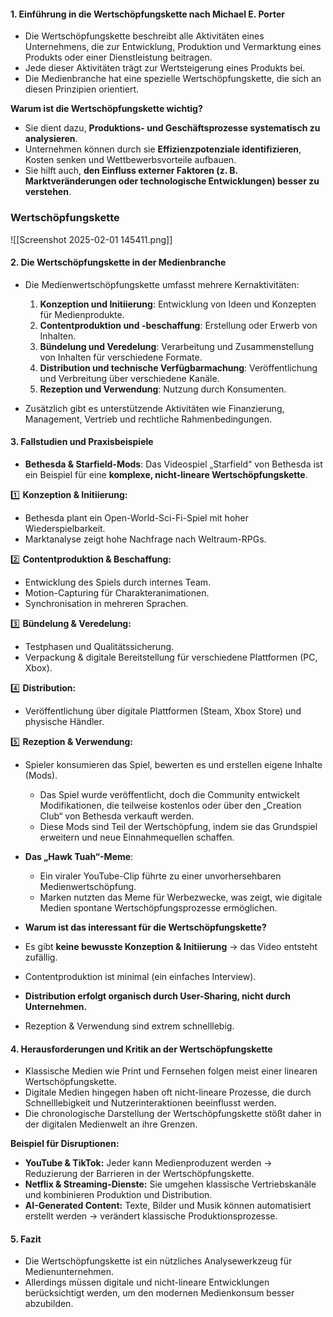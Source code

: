 #### **1. Einführung in die Wertschöpfungskette nach Michael E. Porter**

- Die Wertschöpfungskette beschreibt alle Aktivitäten eines Unternehmens, die zur Entwicklung, Produktion und Vermarktung eines Produkts oder einer Dienstleistung beitragen.
- Jede dieser Aktivitäten trägt zur Wertsteigerung eines Produkts bei.
- Die Medienbranche hat eine spezielle Wertschöpfungskette, die sich an diesen Prinzipien orientiert.

**Warum ist die Wertschöpfungskette wichtig?**

- Sie dient dazu, **Produktions- und Geschäftsprozesse systematisch zu analysieren**.
- Unternehmen können durch sie **Effizienzpotenziale identifizieren**, Kosten senken und Wettbewerbsvorteile aufbauen.
- Sie hilft auch, **den Einfluss externer Faktoren (z. B. Marktveränderungen oder technologische Entwicklungen) besser zu verstehen**.

### Wertschöpfungskette
![[Screenshot 2025-02-01 145411.png]]
#### **2. Die Wertschöpfungskette in der Medienbranche**

- Die Medienwertschöpfungskette umfasst mehrere Kernaktivitäten:
    
    1. **Konzeption und Initiierung**: Entwicklung von Ideen und Konzepten für Medienprodukte.
    2. **Contentproduktion und -beschaffung**: Erstellung oder Erwerb von Inhalten.
    3. **Bündelung und Veredelung**: Verarbeitung und Zusammenstellung von Inhalten für verschiedene Formate.
    4. **Distribution und technische Verfügbarmachung**: Veröffentlichung und Verbreitung über verschiedene Kanäle.
    5. **Rezeption und Verwendung**: Nutzung durch Konsumenten.
- Zusätzlich gibt es unterstützende Aktivitäten wie Finanzierung, Management, Vertrieb und rechtliche Rahmenbedingungen.
    

#### **3. Fallstudien und Praxisbeispiele**

- **Bethesda & Starfield-Mods**:
    Das Videospiel „Starfield“ von Bethesda ist ein Beispiel für eine **komplexe, nicht-lineare Wertschöpfungskette**.

1️⃣ **Konzeption & Initiierung:**

- Bethesda plant ein Open-World-Sci-Fi-Spiel mit hoher Wiederspielbarkeit.
- Marktanalyse zeigt hohe Nachfrage nach Weltraum-RPGs.

2️⃣ **Contentproduktion & Beschaffung:**

- Entwicklung des Spiels durch internes Team.
- Motion-Capturing für Charakteranimationen.
- Synchronisation in mehreren Sprachen.

3️⃣ **Bündelung & Veredelung:**

- Testphasen und Qualitätssicherung.
- Verpackung & digitale Bereitstellung für verschiedene Plattformen (PC, Xbox).

4️⃣ **Distribution:**

- Veröffentlichung über digitale Plattformen (Steam, Xbox Store) und physische Händler.

5️⃣ **Rezeption & Verwendung:**

- Spieler konsumieren das Spiel, bewerten es und erstellen eigene Inhalte (Mods).

    - Das Spiel wurde veröffentlicht, doch die Community entwickelt Modifikationen, die teilweise kostenlos oder über den „Creation Club“ von Bethesda verkauft werden.
    - Diese Mods sind Teil der Wertschöpfung, indem sie das Grundspiel erweitern und neue Einnahmequellen schaffen.
- **Das „Hawk Tuah“-Meme**:
    
    - Ein viraler YouTube-Clip führte zu einer unvorhersehbaren Medienwertschöpfung.
    - Marken nutzten das Meme für Werbezwecke, was zeigt, wie digitale Medien spontane Wertschöpfungsprozesse ermöglichen.
 - **Warum ist das interessant für die Wertschöpfungskette?**

- Es gibt **keine bewusste Konzeption & Initiierung** → das Video entsteht zufällig.
- Contentproduktion ist minimal (ein einfaches Interview).
- **Distribution erfolgt organisch durch User-Sharing, nicht durch Unternehmen.**
- Rezeption & Verwendung sind extrem schnelllebig.

#### **4. Herausforderungen und Kritik an der Wertschöpfungskette**

- Klassische Medien wie Print und Fernsehen folgen meist einer linearen Wertschöpfungskette.
- Digitale Medien hingegen haben oft nicht-lineare Prozesse, die durch Schnelllebigkeit und Nutzerinteraktionen beeinflusst werden.
- Die chronologische Darstellung der Wertschöpfungskette stößt daher in der digitalen Medienwelt an ihre Grenzen.

 **Beispiel für Disruptionen:**

- **YouTube & TikTok:** Jeder kann Medienproduzent werden → Reduzierung der Barrieren in der Wertschöpfungskette.
- **Netflix & Streaming-Dienste:** Sie umgehen klassische Vertriebskanäle und kombinieren Produktion und Distribution.
- **AI-Generated Content:** Texte, Bilder und Musik können automatisiert erstellt werden → verändert klassische Produktionsprozesse.

#### **5. Fazit**

- Die Wertschöpfungskette ist ein nützliches Analysewerkzeug für Medienunternehmen.
- Allerdings müssen digitale und nicht-lineare Entwicklungen berücksichtigt werden, um den modernen Medienkonsum besser abzubilden.

